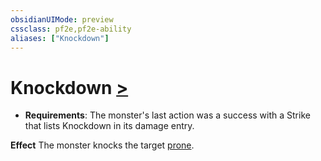 ```yaml
---
obsidianUIMode: preview
cssclass: pf2e,pf2e-ability
aliases: ["Knockdown"]
---
```

# Knockdown [>](rules/core-rulebook/chapter-9-playing-the-game.md#Actions "Single Action")

- **Requirements**: The monster's last action was a success with a Strike that lists Knockdown in its damage entry.

**Effect** The monster knocks the target [prone](rules/conditions.md#Prone).